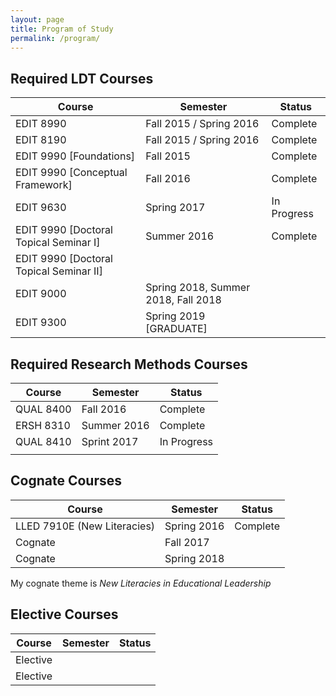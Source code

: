 ```yaml
---
layout: page
title: Program of Study
permalink: /program/
---
```


## Required LDT Courses

| Course                  | Semester                | Status      |
|-------------------------|-------------------------|-------------|
| EDIT 8990               | Fall 2015 / Spring 2016 | Complete    |
| EDIT 8190               | Fall 2015 / Spring 2016 | Complete    |
| EDIT 9990 [Foundations] | Fall 2015               | Complete    |
| EDIT 9990 [Conceptual Framework] | Fall 2016      | Complete    |
| EDIT 9630               | Spring 2017             |In Progress  |
| EDIT 9990 [Doctoral Topical Seminar I] | Summer 2016 | Complete |
| EDIT 9990 [Doctoral Topical Seminar II] |         |         |
| EDIT 9000               | Spring 2018, Summer 2018, Fall 2018 | | 
| EDIT 9300               | Spring 2019 [GRADUATE]  |             |

## Required Research Methods Courses

| Course                  | Semester                | Status      |
|-------------------------|-------------------------|-------------|
| QUAL 8400               | Fall 2016               | Complete    |
| ERSH 8310               | Summer 2016             | Complete    |
| QUAL 8410               | Sprint 2017             |In Progress  |
|                         |                         |             |

## Cognate Courses

| Course                  | Semester                | Status      |
|-------------------------|-------------------------|-------------|
| LLED 7910E (New Literacies) | Spring 2016         | Complete    |
| Cognate                 | Fall 2017               |             |
| Cognate                 | Spring 2018             |             |

My cognate theme is *New Literacies in Educational Leadership*

## Elective Courses

| Course                  | Semester                | Status      |
|-------------------------|-------------------------|-------------|
| Elective                |                         |             |
| Elective                |                         |             |
